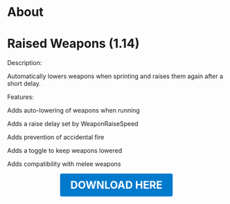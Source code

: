# About

# Raised Weapons (1.14)

Description:

Automatically lowers weapons when sprinting and raises them again after a short delay.

Features:

Adds auto-lowering of weapons when running

Adds a raise delay set by WeaponRaiseSpeed

Adds prevention of accidental fire

Adds a toggle to keep weapons lowered

Adds compatibility with melee weapons

<p align="center"><a href="https://github.com/LiliaFramework/Modules/raw/refs/heads/gh-pages/raisedweapons.zip" style="display:inline-block;padding:12px 24px;font-size:1.5rem;font-weight:bold;text-decoration:none;color:#fff;background-color:#007acc;border-radius:4px;">DOWNLOAD HERE</a></p>